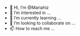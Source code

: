 - 👋 Hi, I’m @Mariahiz
- 👀 I’m interested in ...
- 🌱 I’m currently learning ...
- 💞️ I’m looking to collaborate on ...
- 📫 How to reach me ...

<!---
Mariahiz/Mariahiz is a ✨ special ✨ repository because its `README.md` (this file) appears on your GitHub profile.
You can click the Preview link to take a look at your changes.
--->
